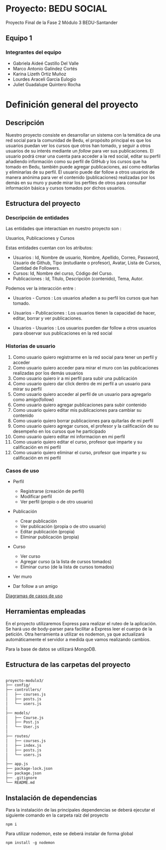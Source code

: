 # Proyecto: BEDU SOCIAL
Proyecto Final de la Fase 2 Módulo 3 BEDU-Santander

## Equipo 1
 
### Integrantes del equipo
* Gabriela Aideé Castillo Del Valle 
* Marco Antonio Galíndez Cortés 
* Karina Lizeth Ortiz Muñoz
* Lourdes Araceli García Eulogio 
* Juliet Guadalupe Quintero Rocha
 
# Definición general del proyecto #
## Descripción
Nuestro proyecto consiste en desarrollar un sistema con la temática de una red social para la comunidad de Bedu, el propósito principal es que los usuarios puedan ver los cursos que otros han tomado, y seguir a otros usuarios de su interés mediante un *follow* para ver sus publicaciones. 
El usuario podrá crear una cuenta para acceder a la red social, editar su perfil añadiendo información como su perfil de GitHub y los cursos que ha tomado en Bedu, también puede agregar publicaciones, así como editarlas y eliminarlas de su perfil. El usuario puede dar follow a otros usuarios de manera anónima para ver el contenido (publicaciones) realizadas por los demás en su muro y puede mirar los perfiles de otros para consultar información básica y cursos tomados por dichos usuarios.

## Estructura del proyecto
### Descripción de entidades
Las entidades que interactúan en nuestro proyecto son :

Usuarios, Publicaciones y Cursos

Estas entidades cuentan con los atributos:

* Usuarios : Id, Nombre de usuario, Nombre, Apellido, Correo, Password, Usuario de Github, Tipo (estudiante o profesor), Avatar, Lista de Cursos, Cantidad de Followers.
* Cursos: Id, Nombre del curso, Código del Curso.
* Publicaciones : Id, Título, Descripción (contenido), Tema, Autor.


Podemos ver la interacción entre :

* Usuarios - Cursos : Los usuarios añaden a su perfil los cursos que han tomado.

* Usuarios - Publicaciones : Los usuarios tienen la capacidad de hacer, editar, borrar y ver publicaciones.

* Usuarios - Usuarios : Los usuarios pueden dar follow a otros usuarios para observar sus publicaciones en la red social


### Historias de usuario
 1. Como usuario quiero registrarme en la red social para tener un perfil y acceder         
 2. Como usuario quiero acceder para mirar el muro con las publicaciones realizadas por los demás usuarios
 3. Como usuario quiero ir a mi perfil para subir una publicación
 4. Como usuario quiero dar click dentro de mi perfil a un usuario para mirar su perfil
 5. Como usuario quiero acceder al perfil de un usuario para agregarlo como amigo(follow)
 6. Como usuario quiero agregar  publicaciones para subir contenido 
 7. Como usuario quiero editar mis publicaciones para cambiar su contenido 
 8. Como usuario quiero borrar publicaciones para quitarlas de mi perfil
 9. Como usuario quiero agregar cursos, el profesor y la calificación de su desempeño en los cursos  que he participado
 10. Como usuario quiero editar mi informacion en mi perfil
 11. Como usuario quiero editar el curso, profesor que imparte y su calificación en mi perfil
 12. Como usuario quiero eliminar el curso, profesor que imparte y su calificación en mi perfil

### Casos de uso
* Perfil
  - Registrarse (creación de perfil)
  - Modificar perfil
  - Ver perfil (propio o de otro usuario)
  
* Publicación
  - Crear publicación
  - Ver publicación (propia o de otro usuario)
  - Editar publicación (propia)
  - Eliminar publicación (propia)
  
* Curso
  - Ver curso
  - Agregar curso (a la lista de cursos tomados)
  - Eliminar curso (de la lista de cursos tomados)
 
* Ver muro
* Dar follow a un amigo


[Diagramas de casos de uso](https://app.diagrams.net/#G1Q9Vrauep4LrImQzg6h1PACLoq0dmqOqh)
  
  
## Herramientas empleadas

En el proyecto utilizaremos Express para realizar el ruteo de la aplicación.
Se hará uso de body-parser para facilitar a Express leer el cuerpo de la petición.
Otra herramienta a utilizar es nodemon, ya que actualizará automáticamente el servidor a medida que vamos realizando cambios.

Para la base de datos se utilizará MongoDB.

## Estructura de las carpetas del proyecto

```bash

proyecto-modulo3/
├── config/
├── controllers/
│   ├── courses.js
│   ├── posts.js
│   └── users.js
│
├── models/
│   ├── Course.js
│   ├── Post.js
│   └── User.js
│
├── routes/
│   ├── courses.js
│   ├── index.js
│   ├── posts.js
│   └── users.js
│
├── app.js
├── package-lock.json
├── package.json
├── .gitignore
└── README.md

```


## Instalación de dependencias

Para la instalación de las principales dependencias se deberá ejecutar el siguiente comando en la carpeta raíz del proyecto
```
npm i
```
Para utilizar nodemon, este se deberá instalar de forma global

```
npm install -g nodemon
```



